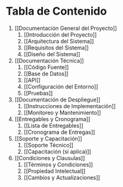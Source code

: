 # Tabla de Contenido

1. [[Documentación General del Proyecto]]
    1. [[Introducción del Proyecto]]
    2. [[Arquitectura del Sistema]]
    3. [[Requisitos del Sistema]]
    4. [[Diseño del Sistema]]
2. [[Documentación Técnica]]
    1. [[Código Fuente]]
    2. [[Base de Datos]]
    3. [[API]]
    4. [[Configuración del Entorno]]
    5. [[Pruebas]]
3. [[Documentación de Despliegue]]
    1. [[Instrucciones de Implementación]]
    2. [[Monitoreo y Mantenimiento]]
4. [[Entregables y Cronograma]]
    1. [[Lista de Entregables]]
    2. [[Cronograma de Entregas]]
5. [[Soporte y Capacitación]]
    1. [[Soporte Técnico]]
    2. [[Capacitación (si aplica)]]
6. [[Condiciones y Clausulas]]
    1. [[Términos y Condiciones]]
    2. [[Propiedad Intelectual]]
    3. [[Cambios y Actualizaciones]]
